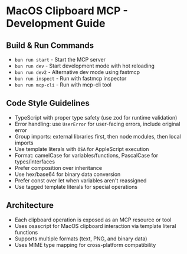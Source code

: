 # MacOS Clipboard MCP - Development Guide

## Build & Run Commands
- `bun run start` - Start the MCP server
- `bun run dev` - Start development mode with hot reloading
- `bun run dev2` - Alternative dev mode using fastmcp
- `bun run inspect` - Run with fastmcp inspector
- `bun run mcp-cli` - Run with mcp-cli tool

## Code Style Guidelines
- TypeScript with proper type safety (use zod for runtime validation)
- Error handling: use `UserError` for user-facing errors, include original error
- Group imports: external libraries first, then node modules, then local imports
- Use template literals with `OSA` for AppleScript execution
- Format: camelCase for variables/functions, PascalCase for types/interfaces
- Prefer composition over inheritance
- Use hex/base64 for binary data conversion
- Prefer const over let when variables aren't reassigned
- Use tagged template literals for special operations

## Architecture
- Each clipboard operation is exposed as an MCP resource or tool
- Uses osascript for MacOS clipboard interaction via template literal functions
- Supports multiple formats (text, PNG, and binary data)
- Uses MIME type mapping for cross-platform compatibility